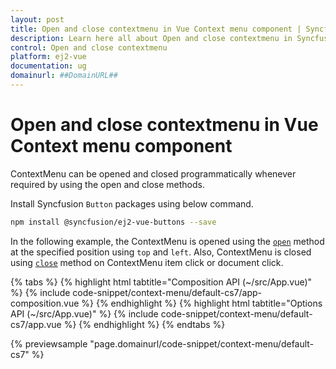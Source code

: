 ```yaml
---
layout: post
title: Open and close contextmenu in Vue Context menu component | Syncfusion
description: Learn here all about Open and close contextmenu in Syncfusion Vue Context menu component of Syncfusion Essential JS 2 and more.
control: Open and close contextmenu 
platform: ej2-vue
documentation: ug
domainurl: ##DomainURL##
---
```


# Open and close contextmenu in Vue Context menu component

ContextMenu can be opened and closed programmatically whenever required by using the open and close methods.

Install Syncfusion `Button` packages using below command.

```bash
npm install @syncfusion/ej2-vue-buttons --save
```

In the following example, the ContextMenu is opened using the [`open`](https://ej2.syncfusion.com/vue/documentation/api/context-menu#open) method at the specified position using `top` and `left`. Also, ContextMenu is closed using [`close`](https://ej2.syncfusion.com/vue/documentation/api/context-menu#close) method on ContextMenu item click or document click.

{% tabs %}
{% highlight html tabtitle="Composition API (~/src/App.vue)" %}
{% include code-snippet/context-menu/default-cs7/app-composition.vue %}
{% endhighlight %}
{% highlight html tabtitle="Options API (~/src/App.vue)" %}
{% include code-snippet/context-menu/default-cs7/app.vue %}
{% endhighlight %}
{% endtabs %}
        
{% previewsample "page.domainurl/code-snippet/context-menu/default-cs7" %}